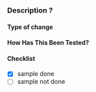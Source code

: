 ### Description ?

#### Type of change

#### How Has This Been Tested?

#### Checklist
- [x] sample done
- [ ] sample not done
